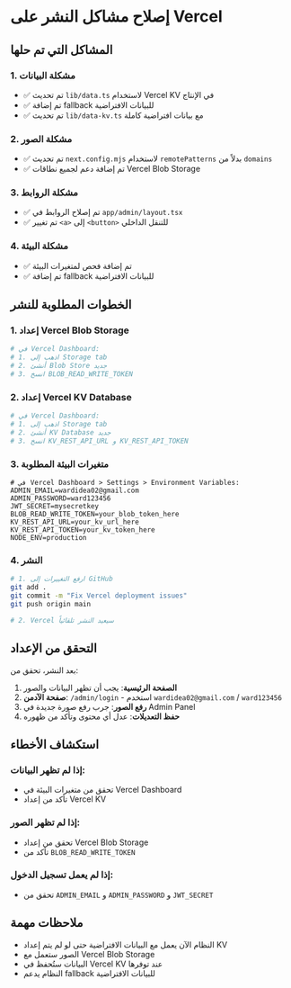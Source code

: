 # إصلاح مشاكل النشر على Vercel

## المشاكل التي تم حلها

### 1. مشكلة البيانات
- ✅ تم تحديث `lib/data.ts` لاستخدام Vercel KV في الإنتاج
- ✅ تم إضافة fallback للبيانات الافتراضية
- ✅ تم تحديث `lib/data-kv.ts` مع بيانات افتراضية كاملة

### 2. مشكلة الصور
- ✅ تم تحديث `next.config.mjs` لاستخدام `remotePatterns` بدلاً من `domains`
- ✅ تم إضافة دعم لجميع نطاقات Vercel Blob Storage

### 3. مشكلة الروابط
- ✅ تم إصلاح الروابط في `app/admin/layout.tsx`
- ✅ تم تغيير `<a>` إلى `<button>` للتنقل الداخلي

### 4. مشكلة البيئة
- ✅ تم إضافة فحص لمتغيرات البيئة
- ✅ تم إضافة fallback للبيانات الافتراضية

## الخطوات المطلوبة للنشر

### 1. إعداد Vercel Blob Storage
```bash
# في Vercel Dashboard:
# 1. اذهب إلى Storage tab
# 2. أنشئ Blob Store جديد
# 3. انسخ BLOB_READ_WRITE_TOKEN
```

### 2. إعداد Vercel KV Database
```bash
# في Vercel Dashboard:
# 1. اذهب إلى Storage tab
# 2. أنشئ KV Database جديد
# 3. انسخ KV_REST_API_URL و KV_REST_API_TOKEN
```

### 3. متغيرات البيئة المطلوبة
```env
# في Vercel Dashboard > Settings > Environment Variables:
ADMIN_EMAIL=wardidea02@gmail.com
ADMIN_PASSWORD=ward123456
JWT_SECRET=mysecretkey
BLOB_READ_WRITE_TOKEN=your_blob_token_here
KV_REST_API_URL=your_kv_url_here
KV_REST_API_TOKEN=your_kv_token_here
NODE_ENV=production
```

### 4. النشر
```bash
# 1. ارفع التغييرات إلى GitHub
git add .
git commit -m "Fix Vercel deployment issues"
git push origin main

# 2. Vercel سيعيد النشر تلقائياً
```

## التحقق من الإعداد

بعد النشر، تحقق من:

1. **الصفحة الرئيسية**: يجب أن تظهر البيانات والصور
2. **صفحة الآدمن**: `/admin/login` - استخدم `wardidea02@gmail.com` / `ward123456`
3. **رفع الصور**: جرب رفع صورة جديدة في Admin Panel
4. **حفظ التعديلات**: عدل أي محتوى وتأكد من ظهوره

## استكشاف الأخطاء

### إذا لم تظهر البيانات:
- تحقق من متغيرات البيئة في Vercel Dashboard
- تأكد من إعداد Vercel KV

### إذا لم تظهر الصور:
- تحقق من إعداد Vercel Blob Storage
- تأكد من `BLOB_READ_WRITE_TOKEN`

### إذا لم يعمل تسجيل الدخول:
- تحقق من `ADMIN_EMAIL` و `ADMIN_PASSWORD` و `JWT_SECRET`

## ملاحظات مهمة

- النظام الآن يعمل مع البيانات الافتراضية حتى لو لم يتم إعداد KV
- الصور ستعمل مع Vercel Blob Storage
- البيانات ستُحفظ في Vercel KV عند توفرها
- النظام يدعم fallback للبيانات الافتراضية
